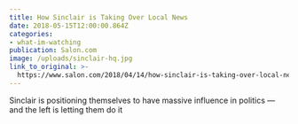 ```yaml
---
title: How Sinclair is Taking Over Local News
date: 2018-05-15T12:00:00.864Z
categories: 
- what-im-watching
publication: Salon.com
image: /uploads/sinclair-hq.jpg
link_to_original: >-
  https://www.salon.com/2018/04/14/how-sinclair-is-taking-over-local-news-and-pushing-the-country-to-the-right/
---
```


Sinclair is positioning themselves to have massive influence in politics — and the left is letting them do it